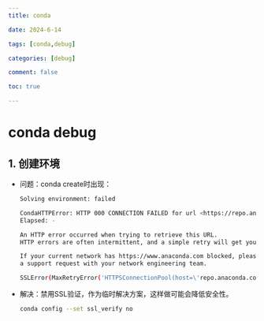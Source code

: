 ```yaml
---
title: conda

date: 2024-6-14

tags: [conda,debug]

categories: [debug]

comment: false

toc: true

---
```


#

<!--more-->

# conda debug



## 1. 创建环境

- 问题：conda create时出现：

    ```bash
    Solving environment: failed

    CondaHTTPError: HTTP 000 CONNECTION FAILED for url <https://repo.anaconda.com/pkgs/r/noarch/repodata.json.bz2>
    Elapsed: -

    An HTTP error occurred when trying to retrieve this URL.
    HTTP errors are often intermittent, and a simple retry will get you on your way.

    If your current network has https://www.anaconda.com blocked, please file
    a support request with your network engineering team.

    SSLError(MaxRetryError('HTTPSConnectionPool(host=\'repo.anaconda.com\', port=443): Max retries exceeded with url: /pkgs/r/noarch/repodata.json.bz2 (Caused by SSLError(SSLError("bad handshake: Error([(\'SSL routines\', \'ssl3_get_server_certificate\', \'certificate verify failed\')])")))'))
    ```

- 解决：禁用SSL验证，作为临时解决方案，这样做可能会降低安全性。

    ```bash
    conda config --set ssl_verify no
    ```

